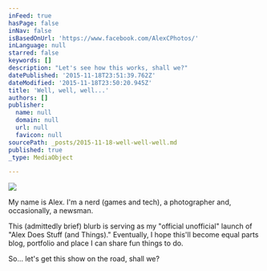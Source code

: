 ```yaml
---
inFeed: true
hasPage: false
inNav: false
isBasedOnUrl: 'https://www.facebook.com/AlexCPhotos/'
inLanguage: null
starred: false
keywords: []
description: "Let's see how this works, shall we?"
datePublished: '2015-11-18T23:51:39.762Z'
dateModified: '2015-11-18T23:50:20.945Z'
title: 'Well, well, well...'
authors: []
publisher:
  name: null
  domain: null
  url: null
  favicon: null
sourcePath: _posts/2015-11-18-well-well-well.md
published: true
_type: MediaObject

---
```

![](https://the-grid-user-content.s3-us-west-2.amazonaws.com/2b51e47b-ec41-48ee-a63a-5a3bc09f2e93.jpg)

My name is Alex. I'm a nerd (games and tech), a photographer and, occasionally, a newsman.

This (admittedly brief) blurb is serving as my "official unofficial" launch of "Alex Does Stuff (and Things)." Eventually, I hope this'll become equal parts blog, portfolio and place I can share fun things to do.

So... let's get this show on the road, shall we?
